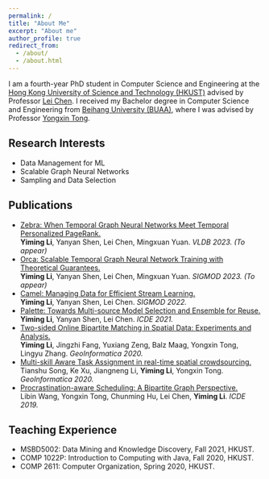 ```yaml
---
permalink: /
title: "About Me"
excerpt: "About me"
author_profile: true
redirect_from: 
  - /about/
  - /about.html
---
```


<!--
PhD student at the Hong Kong University of Science and Technology

Email: yliix[AT]connect.ust.hk
-->

I am a fourth-year PhD student in Computer Science and Engineering at the [Hong Kong University of Science and Technology (HKUST)](https://hkust.edu.hk/) advised by Professor [Lei Chen](https://www.cse.ust.hk/~leichen/). I received my Bachelor degree in Computer Science and Engineering from [Beihang University (BUAA)](https://ev.buaa.edu.cn/), where I was advised by Professor [Yongxin Tong](https://hufudb.com/).

## Research Interests
* Data Management for ML
* Scalable Graph Neural Networks
* Sampling and Data Selection

## Publications
* [Zebra: When Temporal Graph Neural Networks Meet Temporal Personalized PageRank.](https://yimingli.github.io/)  
**Yiming Li**, Yanyan Shen, Lei Chen, Mingxuan Yuan. *VLDB 2023. (To appear)*
* [Orca: Scalable Temporal Graph Neural Network Training with Theoretical Guarantees.](https://yimingli.github.io/)  
**Yiming Li**, Yanyan Shen, Lei Chen, Mingxuan Yuan. *SIGMOD 2023. (To appear)*
* [Camel: Managing Data for Efficient Stream Learning.](https://dl.acm.org/doi/10.1145/3514221.3517836)  
**Yiming Li**, Yanyan Shen, Lei Chen. *SIGMOD 2022.*
* [Palette: Towards Multi-source Model Selection and Ensemble for Reuse.](https://ieeexplore.ieee.org/document/9458766)  
**Yiming Li**, Yanyan Shen, Lei Chen. *ICDE 2021.*
* [Two-sided Online Bipartite Matching in Spatial Data: Experiments and Analysis.](https://dl.acm.org/doi/10.1007/s10707-019-00351-4)  
**Yiming Li**, Jingzhi Fang, Yuxiang Zeng, Balz Maag, Yongxin Tong, Lingyu Zhang. *GeoInformatica 2020.*
* [Multi-skill Aware Task Assignment in real-time spatial crowdsourcing.](https://link.springer.com/article/10.1007/s10707-019-00351-4)  
Tianshu Song, Ke Xu, Jiangneng Li, **Yiming Li**, Yongxin Tong. *GeoInformatica 2020.*
* [Procrastination-aware Scheduling: A Bipartite Graph Perspective.](https://ieeexplore.ieee.org/document/8731448)  
Libin Wang, Yongxin Tong, Chunming Hu, Lei Chen, **Yiming Li**. *ICDE 2019.*


## Teaching Experience
- MSBD5002: Data Mining and Knowledge Discovery, Fall 2021, HKUST.
- COMP 1022P: Introduction to Computing with Java, Fall 2020, HKUST.
- COMP 2611: Computer Organization, Spring 2020, HKUST.